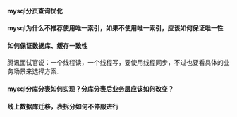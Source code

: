 #### mysql分页查询优化

#### mysql为什么不推荐使用唯一索引，如果不使用唯一索引，应该如何保证唯一性

#### 如何保证数据库、缓存一致性
腾讯面试官说：一个线程读，一个线程写，要使用线程同步，不过也要看具体的业务场景来选择方案.

#### mysql分库分表如何实现？分库分表后业务层应该如何改变？

#### 线上数据库迁移，表拆分如何不停服进行